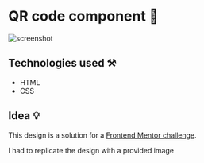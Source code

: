 # QR code component 📠

![screenshot](https://i.imgur.com/37UlPiS.png)

## Technologies used ⚒️
- HTML
- CSS

## Idea 💡
This design is a solution for a [Frontend Mentor challenge](https://www.frontendmentor.io/challenges/qr-code-component-iux_sIO_H).

I had to replicate the design with a provided image
